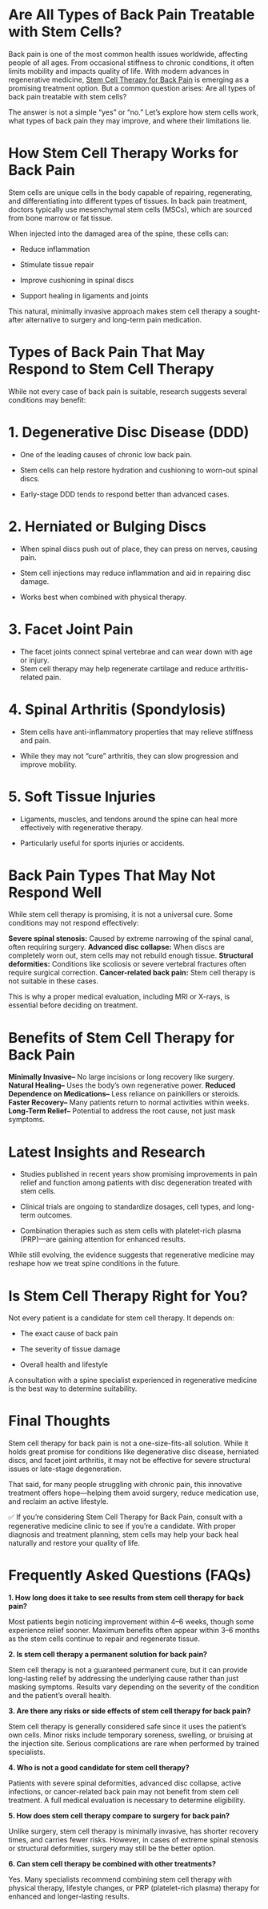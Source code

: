 # Are All Types of Back Pain Treatable with Stem Cells?
Back pain is one of the most common health issues worldwide, affecting people of all ages. From occasional stiffness to chronic conditions, it often limits mobility and impacts quality of life. With modern advances in regenerative medicine, [Stem Cell Therapy for Back Pain](https://renovatherapies.com/joint-pain-osteoarthritis/stem-cell-therapy-back-pain/) is emerging as a promising treatment option. But a common question arises: Are all types of back pain treatable with stem cells?

The answer is not a simple “yes” or “no.” Let’s explore how stem cells work, what types of back pain they may improve, and where their limitations lie.

# How Stem Cell Therapy Works for Back Pain

Stem cells are unique cells in the body capable of repairing, regenerating, and differentiating into different types of tissues. In back pain treatment, doctors typically use mesenchymal stem cells (MSCs), which are sourced from bone marrow or fat tissue.

When injected into the damaged area of the spine, these cells can:

- Reduce inflammation
  
- Stimulate tissue repair
  
- Improve cushioning in spinal discs
  
- Support healing in ligaments and joints

This natural, minimally invasive approach makes stem cell therapy a sought-after alternative to surgery and long-term pain medication.

# Types of Back Pain That May Respond to Stem Cell Therapy

While not every case of back pain is suitable, research suggests several conditions may benefit:

#   1. Degenerative Disc Disease (DDD)

- One of the leading causes of chronic low back pain.
  
- Stem cells can help restore hydration and cushioning to worn-out spinal discs.
  
- Early-stage DDD tends to respond better than advanced cases.

# 2. Herniated or Bulging Discs

- When spinal discs push out of place, they can press on nerves, causing pain.
  
- Stem cell injections may reduce inflammation and aid in repairing disc damage.
  
- Works best when combined with physical therapy.

# 3. Facet Joint Pain

- The facet joints connect spinal vertebrae and can wear down with age or injury.
- Stem cell therapy may help regenerate cartilage and reduce arthritis-related pain.

# 4. Spinal Arthritis (Spondylosis)

- Stem cells have anti-inflammatory properties that may relieve stiffness and pain.
  
- While they may not “cure” arthritis, they can slow progression and improve mobility.

# 5. Soft Tissue Injuries

- Ligaments, muscles, and tendons around the spine can heal more effectively with regenerative therapy.
  
- Particularly useful for sports injuries or accidents.

# Back Pain Types That May Not Respond Well

While stem cell therapy is promising, it is not a universal cure. Some conditions may not respond effectively:

**Severe spinal stenosis:** Caused by extreme narrowing of the spinal canal, often requiring surgery.
**Advanced disc collapse:** When discs are completely worn out, stem cells may not rebuild enough tissue.
**Structural deformities:** Conditions like scoliosis or severe vertebral fractures often require surgical correction.
**Cancer-related back pain:** Stem cell therapy is not suitable in these cases.

This is why a proper medical evaluation, including MRI or X-rays, is essential before deciding on treatment.

# Benefits of Stem Cell Therapy for Back Pain

**Minimally Invasive–** No large incisions or long recovery like surgery.
**Natural Healing–** Uses the body’s own regenerative power.
**Reduced Dependence on Medications–** Less reliance on painkillers or steroids.
**Faster Recovery–** Many patients return to normal activities within weeks.
**Long-Term Relief–** Potential to address the root cause, not just mask symptoms.

# Latest Insights and Research

- Studies published in recent years show promising improvements in pain relief and function among patients with disc degeneration treated with stem cells.
  
- Clinical trials are ongoing to standardize dosages, cell types, and long-term outcomes.
  
- Combination therapies such as stem cells with platelet-rich plasma (PRP)—are gaining attention for enhanced results.

While still evolving, the evidence suggests that regenerative medicine may reshape how we treat spine conditions in the future.

#  Is Stem Cell Therapy Right for You?

Not every patient is a candidate for stem cell therapy. It depends on:

- The exact cause of back pain
  
- The severity of tissue damage
  
- Overall health and lifestyle

A consultation with a spine specialist experienced in regenerative medicine is the best way to determine suitability.

# Final Thoughts

Stem cell therapy for back pain is not a one-size-fits-all solution. While it holds great promise for conditions like degenerative disc disease, herniated discs, and facet joint arthritis, it may not be effective for severe structural issues or late-stage degeneration.

That said, for many people struggling with chronic pain, this innovative treatment offers hope—helping them avoid surgery, reduce medication use, and reclaim an active lifestyle.

✅ If you’re considering Stem Cell Therapy for Back Pain, consult with a regenerative medicine clinic to see if you’re a candidate. With proper diagnosis and treatment planning, stem cells may help your back heal naturally and restore your quality of life.

# Frequently Asked Questions (FAQs)
**1. How long does it take to see results from stem cell therapy for back pain?**

Most patients begin noticing improvement within 4–6 weeks, though some experience relief sooner. Maximum benefits often appear within 3–6 months as the stem cells continue to repair and regenerate tissue.

**2. Is stem cell therapy a permanent solution for back pain?**

Stem cell therapy is not a guaranteed permanent cure, but it can provide long-lasting relief by addressing the underlying cause rather than just masking symptoms. Results vary depending on the severity of the condition and the patient’s overall health.

**3. Are there any risks or side effects of stem cell therapy for back pain?**

Stem cell therapy is generally considered safe since it uses the patient’s own cells. Minor risks include temporary soreness, swelling, or bruising at the injection site. Serious complications are rare when performed by trained specialists.

**4. Who is not a good candidate for stem cell therapy?**

Patients with severe spinal deformities, advanced disc collapse, active infections, or cancer-related back pain may not benefit from stem cell treatment. A full medical evaluation is necessary to determine eligibility.

**5. How does stem cell therapy compare to surgery for back pain?**

Unlike surgery, stem cell therapy is minimally invasive, has shorter recovery times, and carries fewer risks. However, in cases of extreme spinal stenosis or structural deformities, surgery may still be the better option.

**6. Can stem cell therapy be combined with other treatments?**

Yes. Many specialists recommend combining stem cell therapy with physical therapy, lifestyle changes, or PRP (platelet-rich plasma) therapy for enhanced and longer-lasting results.
